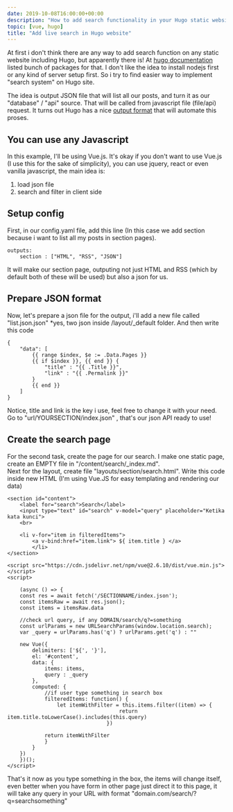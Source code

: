 ```yaml
---
date: 2019-10-08T16:00:00+00:00
description: "How to add search functionality in your Hugo static website. It's a bit tricky, but not that hard"
topic: [vue, hugo]
title: "Add live search in Hugo website"
--- 
```

At first i don't think there are any way to add search function on any static website including Hugo, but apparently there is! At [hugo documentation](https://gohugo.io/tools/search/) listed bunch of packages for that. I don't like the idea to install nodejs first or any kind of server setup first. So i try to find easier way to implement "search system" on Hugo site.

The idea is output JSON file that will list all our posts, and turn it as our "database" / "api" source. That will be called from javascript file (file/api) request. It turns out Hugo has a nice [output format](https://gohugo.io/templates/output-formats/) that will automate this proses.

## You can use any Javascript
In this example, I'll be using Vue.js.
It's okay if you don't want to use Vue.js (I use this for the sake of simplicity), you can use jquery, react or even vanilla javascript, the main idea is:

1. load json file
2. search and filter in client side

## Setup config
First, in our config.yaml file, add this line (In this case we add section because i want to list all my posts in section pages).

```
outputs:
    section : ["HTML", "RSS", "JSON"]
```

It will make our section page, outputing not just HTML and RSS (which by default both of these will be used) but also a json for us.

## Prepare JSON format
Now, let's prepare a json file for the output, i'll add a new file called "list.json.json" *yes, two json inside /layout/_default folder. And then write this code

```
{
    "data": [
        {{ range $index, $e := .Data.Pages }}
        {{ if $index }}, {{ end }} {
            "title" : "{{ .Title }}",
            "link" : "{{ .Permalink }}"
        }
        {{ end }}
    ]
}
```

Notice, title and link is the key i use, feel free to change it with your need. Go to "url/YOURSECTION/index.json" , that's our json API ready to use!

## Create the search page
For the second task, create the page for our search. I make one static page, create an EMPTY file in "/content/search/_index.md".  
Next for the layout, create file "layouts/section/search.html". Write this code inside new HTML (I'm using Vue.JS for easy templating and rendering our data)

```
<section id="content">
    <label for="search">Search</label>
    <input type="text" id="search" v-model="query" placeholder="Ketika kata kunci">
    <br>

    <li v-for="item in filteredItems">
        <a v-bind:href="item.link"> ${ item.title } </a>
        </li>
</section>

<script src="https://cdn.jsdelivr.net/npm/vue@2.6.10/dist/vue.min.js"> </script>
<script>

    (async () => {
    const res = await fetch('/SECTIONNAME/index.json');
    const itemsRaw = await res.json();
    const items = itemsRaw.data

    //check url query, if any DOMAIN/search/q?=something
    const urlParams = new URLSearchParams(window.location.search);
    var _query = urlParams.has('q') ? urlParams.get('q') : ""

    new Vue({
        delimiters: ['${', '}'],
        el: '#content',
        data: {
            items: items,
            query : _query
        },
        computed: {
            //if user type something in search box
            filteredItems: function() {
                let itemWithFilter = this.items.filter((item) => {
                                    return item.title.toLowerCase().includes(this.query)
                                })

            return itemWithFilter
            }
        }
    })
    })();
</script>
```

That's it now as you type something in the box, the items will change itself, even better when you have form in other page just direct it to this page, it will take any query in your URL with format "domain.com/search/?q=searchsomething"